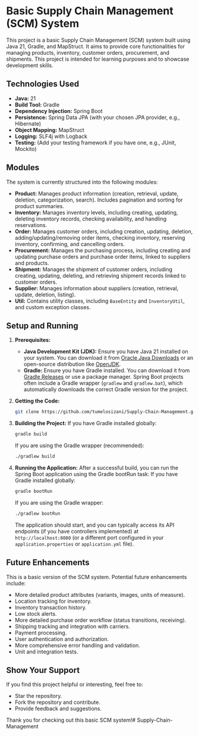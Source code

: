 # Basic Supply Chain Management (SCM) System

This project is a basic Supply Chain Management (SCM) system built using Java 21, Gradle, and MapStruct. It aims to provide core functionalities for managing products, inventory, customer orders, procurement, and shipments. This project is intended for learning purposes and to showcase development skills.

## Technologies Used

* **Java:** 21
* **Build Tool:** Gradle
* **Dependency Injection:** Spring Boot
* **Persistence:** Spring Data JPA (with your chosen JPA provider, e.g., Hibernate)
* **Object Mapping:** MapStruct
* **Logging:** SLF4j with Logback
* **Testing:** (Add your testing framework if you have one, e.g., JUnit, Mockito)

## Modules

The system is currently structured into the following modules:

* **Product:** Manages product information (creation, retrieval, update, deletion, categorization, search). Includes pagination and sorting for product summaries.
* **Inventory:** Manages inventory levels, including creating, updating, deleting inventory records, checking availability, and handling reservations.
* **Order:** Manages customer orders, including creation, updating, deletion, adding/updating/removing order items, checking inventory, reserving inventory, confirming, and cancelling orders.
* **Procurement:** Manages the purchasing process, including creating and updating purchase orders and purchase order items, linked to suppliers and products.
* **Shipment:** Manages the shipment of customer orders, including creating, updating, deleting, and retrieving shipment records linked to customer orders.
* **Supplier:** Manages information about suppliers (creation, retrieval, update, deletion, listing).
* **Util:** Contains utility classes, including `BaseEntity` and `InventoryUtil`, and custom exception classes.

## Setup and Running

1.  **Prerequisites:**
    * **Java Development Kit (JDK):** Ensure you have Java 21 installed on your system. You can download it from [Oracle Java Downloads](https://www.oracle.com/java/technologies/downloads/) or an open-source distribution like [OpenJDK](https://openjdk.java.net/).
    * **Gradle:** Ensure you have Gradle installed. You can download it from [Gradle Releases](https://gradle.org/releases/) or use a package manager. Spring Boot projects often include a Gradle wrapper (`gradlew` and `gradlew.bat`), which automatically downloads the correct Gradle version for the project.

2.  **Getting the Code:**
    ```bash
    git clone https://github.com/tumelosizani/Supply-Chain-Management.git
    ```

3.  **Building the Project:**
    If you have Gradle installed globally:
    ```bash
    gradle build
    ```
    If you are using the Gradle wrapper (recommended):
    ```bash
    ./gradlew build
    ```

4.  **Running the Application:**
    After a successful build, you can run the Spring Boot application using the Gradle bootRun task:
    If you have Gradle installed globally:
    ```bash
    gradle bootRun
    ```
    If you are using the Gradle wrapper:
    ```bash
    ./gradlew bootRun
    ```

    The application should start, and you can typically access its API endpoints (if you have controllers implemented) at `http://localhost:8080` (or a different port configured in your `application.properties` or `application.yml` file).



## Future Enhancements

This is a basic version of the SCM system. Potential future enhancements include:

* More detailed product attributes (variants, images, units of measure).
* Location tracking for inventory.
* Inventory transaction history.
* Low stock alerts.
* More detailed purchase order workflow (status transitions, receiving).
* Shipping tracking and integration with carriers.
* Payment processing.
* User authentication and authorization.
* More comprehensive error handling and validation.
* Unit and integration tests.

## Show Your Support

If you find this project helpful or interesting, feel free to:

* Star the repository.
* Fork the repository and contribute.
* Provide feedback and suggestions.

Thank you for checking out this basic SCM system!# Supply-Chain-Management
